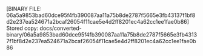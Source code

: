[BINARY FILE: 06a5a9853bad60dce95f4fb390087aa11a75b8de2787f5665e3fb43137f1bf8d2e237ea524671a2bcaf26054f11cae5e4d2ff8201ec4a62cc1ee1fae0b86]
Stored copy: docs/converted-binary/06a5a9853bad60dce95f4fb390087aa11a75b8de2787f5665e3fb43137f1bf8d2e237ea524671a2bcaf26054f11cae5e4d2ff8201ec4a62cc1ee1fae0b86
